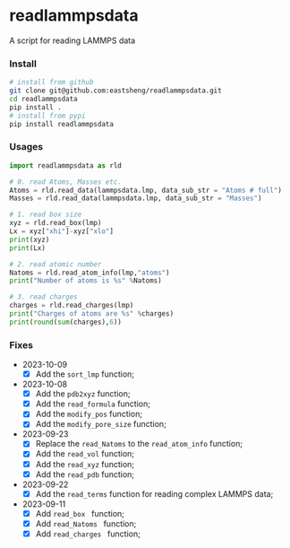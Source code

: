 # readlammpsdata

A script for reading LAMMPS data



### Install

```bash
# install from github
git clone git@github.com:eastsheng/readlammpsdata.git
cd readlammpsdata
pip install .
# install from pypi
pip install readlammpsdata
```



### Usages

```python
import readlammpsdata as rld

# 0. read Atoms, Masses etc.
Atoms = rld.read_data(lammpsdata.lmp, data_sub_str = "Atoms # full")
Masses = rld.read_data(lammpsdata.lmp, data_sub_str = "Masses")

# 1. read box size
xyz = rld.read_box(lmp)
Lx = xyz["xhi"]-xyz["xlo"]
print(xyz)
print(Lx)

# 2. read atomic number 
Natoms = rld.read_atom_info(lmp,"atoms")
print("Number of atoms is %s" %Natoms)

# 3. read charges 
charges = rld.read_charges(lmp)
print("Charges of atoms are %s" %charges)
print(round(sum(charges),6))
```

### Fixes

- 2023-10-09
  - [x] Add the `sort_lmp` function;

- 2023-10-08
  - [x] Add the `pdb2xyz` function;
  - [x] Add the `read_formula` function;
  - [x] Add the `modify_pos` function;
  - [x] Add the `modify_pore_size` function;
- 2023-09-23
  - [x] Replace the `read_Natoms` to the `read_atom_info` function;
  - [x] Add the `read_vol` function;
  - [x] Add the `read_xyz` function;
  - [x] Add the `read_pdb` function;
- 2023-09-22
  - [x] Add the `read_terms` function for reading complex LAMMPS data;
- 2023-09-11
  - [x] Add `read_box ` function;
  - [x] Add `read_Natoms ` function;
  - [x] Add `read_charges ` function;
